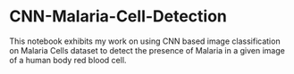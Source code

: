 # CNN-Malaria-Cell-Detection

This notebook exhibits my work on using CNN based image classification on Malaria Cells 
dataset to detect the presence of Malaria in a given image of a human body red blood cell.
